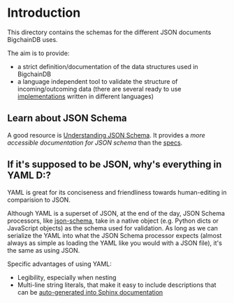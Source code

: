 # Introduction

This directory contains the schemas for the different JSON documents BigchainDB uses.

The aim is to provide:
 - a strict definition/documentation of the data structures used in BigchainDB
 - a language independent tool to validate the structure of incoming/outcoming
   data (there are several ready to use
   [implementations](http://json-schema.org/implementations.html) written in
   different languages)

## Learn about JSON Schema

A good resource is [Understanding JSON Schema](http://spacetelescope.github.io/understanding-json-schema/index.html).
It provides a *more accessible documentation for JSON schema* than the [specs](http://json-schema.org/documentation.html).

## If it's supposed to be JSON, why's everything in YAML D:?

YAML is great for its conciseness and friendliness towards human-editing in comparision to JSON.

Although YAML is a superset of JSON, at the end of the day, JSON Schema processors, like
[json-schema](http://python-jsonschema.readthedocs.io/en/latest/), take in a native object (e.g.
Python dicts or JavaScript objects) as the schema used for validation. As long as we can serialize
the YAML into what the JSON Schema processor expects (almost always as simple as loading the YAML
like you would with a JSON file), it's the same as using JSON.

Specific advantages of using YAML:
 - Legibility, especially when nesting
 - Multi-line string literals, that make it easy to include descriptions that can be [auto-generated
   into Sphinx documentation](/docs/server/generate_schema_documentation.py)
